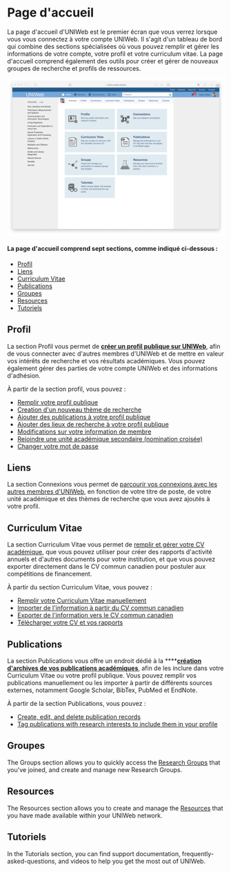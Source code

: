 # Page d'accueil

La page d'accueil d'UNIWeb est le premier écran que vous verrez lorsque vous vous connectez à votre compte UNIWeb. Il s'agit d'un tableau de bord qui combine des sections spécialisées où vous pouvez remplir et gérer les informations de votre compte, votre profil et votre curriculum vitae. La page d'accueil comprend également des outils pour créer et gérer de nouveaux groupes de recherche et profils de ressources.

![](../.gitbook/assets/screenshots-copy-10.png)

#### La page d'accueil comprend sept sections, comme indiqué ci-dessous :

* [Profil](the-home-page.md#profil)
* [Liens](the-home-page.md#connections)
* [Curriculum Vitae](the-home-page.md#curriculum-vitae)
* [Publications](the-home-page.md#publications)
* [Groupes](the-home-page.md#groups)
* [Resources](the-home-page.md#resources)
* [Tutoriels](the-home-page.md#tutorials)

## **Profil**

La section Profil vous permet de [**créer un profil publique sur UNIWeb**](../networking-on-uniweb/filling-out-your-public-profile.md), afin de vous connecter avec d'autres membres d'UNIWeb et de mettre en valeur vos intérêts de recherche et vos résultats académiques. Vous pouvez également gérer des parties de votre compte UNIWeb et des informations d'adhésion.

À partir de la section profil, vous pouvez :

* [Remplir votre profil publique](../networking-on-uniweb/filling-out-your-public-profile.md#filling-out-your-public-profile-automatically-using-your-cv) 
* [Creation d'un nouveau thème de recherche](../networking-on-uniweb/research-themes/managing-research-themes.md#creating-new-research-themes)
* [Ajouter des publications à votre profil publique ](../networking-on-uniweb/research-themes/increasing-discoverability-with-research-themes.md#tagging-your-public-profile-with-research-themes)
* [Ajouter des lieux de recherche à votre profil publique ](../networking-on-uniweb/research-places-1.md)
* [Modifications sur votre information de membre](../uniweb-accounts/account-management/member-account-information.md)
* [Rejoindre une unité académique secondaire \(nomination croisée\)](../uniweb-accounts/academic-units/cross-appointments.md) 
* [Changer votre mot de passe](../uniweb-accounts/account-management/account-login.md#updating-your-uniweb-account-password)

## Liens

La section Connexions vous permet de [parcourir vos connexions avec les autres membres d'UNIWeb](../networking-on-uniweb/research-themes/research-connections.md), en fonction de votre titre de poste, de votre unité académique et des thèmes de recherche que vous avez ajoutés à votre profil.

## Curriculum Vitae

La section Curriculum Vitae vous permet de [remplir et gérer votre CV académique](../your-academic-information/your-uniweb-curriculum-vitae-cv.md), que vous pouvez utiliser pour créer des rapports d'activité annuels et d'autres documents pour votre institution, et que vous pouvez exporter directement dans le CV commun canadien pour postuler aux compétitions de financement.

À partir du section Curriculum Vitae, vous pouvez :

* [Remplir votre Curriculum Vitae manuellement](../your-academic-information/your-uniweb-curriculum-vitae-cv.md#remplir-votre-curriculum-vitae-manuellement)
* [Importer de l'information à partir du CV commun canadien](../your-academic-information/your-uniweb-curriculum-vitae-cv.md#importing-from-the-canadian-common-cv)
* [Exporter de l'information vers le CV commun canadien](../your-academic-information/applying-for-funding-with-the-canadian-common-cv.md#exporting-cv-information-from-uniweb)
* [Télécharger votre CV et vos rapports](../your-academic-information/downloading-cvs-and-reports.md#downloading-your-own-cv-and-report-files)

## Publications

La section Publications vous offre un endroit dédié à la ****[**création d'archives de vos publications académiques**](../your-academic-information/publications-1.md), afin de les inclure dans votre Curriculum Vitae ou votre profil publique. Vous pouvez remplir vos publications manuellement ou les importer à partir de différents sources externes, notamment Google Scholar, BibTex, PubMed et EndNote.

À partir de la section Publications, vous pouvez :

* [Create, edit, and delete publication records](../your-academic-information/publications-1.md#adding-publications-manually)
* [Tag publications with research interests to include them in your profile](../networking-on-uniweb/research-themes/increasing-discoverability-with-research-themes.md#tagging-your-publications-with-research-themes)

## Groupes

The Groups section allows you to quickly access the [Research Groups](../networking-on-uniweb/groups-1.md) that you've joined, and create and manage new Research Groups.

## Resources

The Resources section allows you to create and manage the [Resources](../networking-on-uniweb/equipment-profiles-resources/) that you have made available within your UNIWeb network. 

## Tutoriels

In the Tutorials section, you can find support documentation, frequently-asked-questions, and videos to help you get the most out of UNIWeb.

